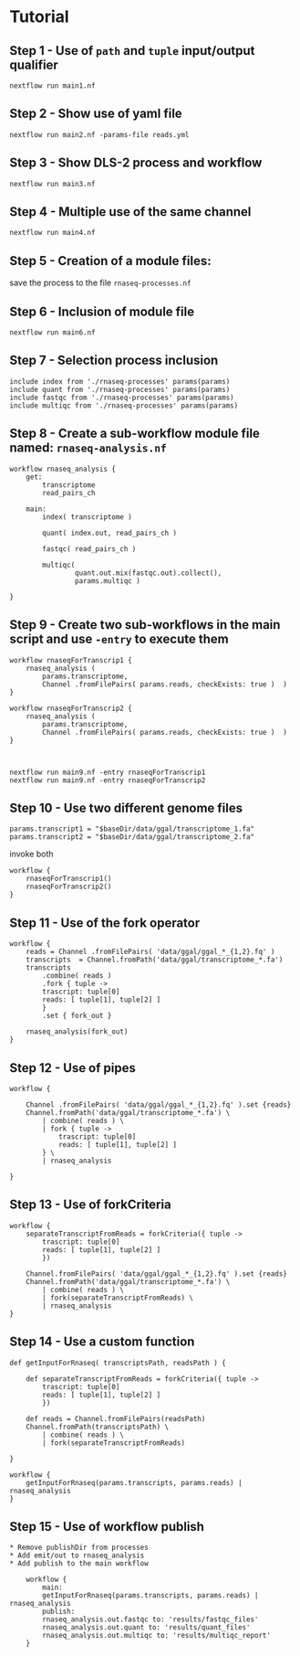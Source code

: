 # Tutorial 

## Step 1 - Use of `path` and `tuple` input/output qualifier 

    nextflow run main1.nf 

## Step 2 - Show use of yaml file 

    nextflow run main2.nf -params-file reads.yml

## Step 3 - Show DLS-2 process and workflow

    nextflow run main3.nf

## Step 4 - Multiple use of the same channel

    nextflow run main4.nf

## Step 5 - Creation of a module files: 

   save the process to the file `rnaseq-processes.nf` 

## Step 6 - Inclusion of module file 

    nextflow run main6.nf

## Step 7 - Selection process inclusion 

    include index from './rnaseq-processes' params(params)
    include quant from './rnaseq-processes' params(params)
    include fastqc from './rnaseq-processes' params(params)
    include multiqc from './rnaseq-processes' params(params)

## Step 8 - Create a sub-workflow module file named: `rnaseq-analysis.nf` 

    workflow rnaseq_analysis {
        get: 
            transcriptome
            read_pairs_ch

        main:
            index( transcriptome )
            
            quant( index.out, read_pairs_ch )
            
            fastqc( read_pairs_ch )
            
            multiqc( 
                    quant.out.mix(fastqc.out).collect(),  
                    params.multiqc )

    }

 
## Step 9 - Create two sub-workflows in the main script and use `-entry` to execute them 

    workflow rnaseqForTranscrip1 {
        rnaseq_analysis ( 
            params.transcriptome, 
            Channel .fromFilePairs( params.reads, checkExists: true )  )
    }

    workflow rnaseqForTranscrip2 {
        rnaseq_analysis ( 
            params.transcriptome, 
            Channel .fromFilePairs( params.reads, checkExists: true )  )
    }



    nextflow run main9.nf -entry rnaseqForTranscrip1
    nextflow run main9.nf -entry rnaseqForTranscrip2

## Step 10 - Use two different genome files 

    params.transcript1 = "$baseDir/data/ggal/transcriptome_1.fa"
    params.transcript2 = "$baseDir/data/ggal/transcriptome_2.fa"


invoke both 

    workflow {
        rnaseqForTranscrip1()
        rnaseqForTranscrip2()
    }

## Step 11 - Use of the fork operator


    workflow {
        reads = Channel .fromFilePairs( 'data/ggal/ggal_*_{1,2}.fq' ) 
        transcripts  = Channel.fromPath('data/ggal/transcriptome_*.fa')
        transcripts
            .combine( reads )
            .fork { tuple -> 
            trascript: tuple[0]
            reads: [ tuple[1], tuple[2] ]
            }
            .set { fork_out }
            
        rnaseq_analysis(fork_out)
    }

## Step 12 - Use of pipes 


    workflow {

        Channel .fromFilePairs( 'data/ggal/ggal_*_{1,2}.fq' ).set {reads} 
        Channel.fromPath('data/ggal/transcriptome_*.fa') \
            | combine( reads ) \
            | fork { tuple -> 
                trascript: tuple[0]
                reads: [ tuple[1], tuple[2] ]
            } \
            | rnaseq_analysis

    }


## Step 13 - Use of forkCriteria 

    workflow {
        separateTranscriptFromReads = forkCriteria({ tuple -> 
            trascript: tuple[0]
            reads: [ tuple[1], tuple[2] ]
            })

        Channel.fromFilePairs( 'data/ggal/ggal_*_{1,2}.fq' ).set {reads} 
        Channel.fromPath('data/ggal/transcriptome_*.fa') \
            | combine( reads ) \
            | fork(separateTranscriptFromReads) \
            | rnaseq_analysis
    }

## Step 14 - Use a custom function 

    def getInputForRnaseq( transcriptsPath, readsPath ) {

        def separateTranscriptFromReads = forkCriteria({ tuple -> 
            trascript: tuple[0]
            reads: [ tuple[1], tuple[2] ]
            })

        def reads = Channel.fromFilePairs(readsPath) 
        Channel.fromPath(transcriptsPath) \
            | combine( reads ) \
            | fork(separateTranscriptFromReads) 

    }

    workflow {
        getInputForRnaseq(params.transcripts, params.reads) | rnaseq_analysis
    }

## Step 15 - Use of workflow publish

    * Remove publishDir from processes 
    * Add emit/out to rnaseq_analysis
    * Add publish to the main workflow 

        workflow {
            main:
            getInputForRnaseq(params.transcripts, params.reads) | rnaseq_analysis
            publish:
            rnaseq_analysis.out.fastqc to: 'results/fastqc_files'
            rnaseq_analysis.out.quant to: 'results/quant_files'
            rnaseq_analysis.out.multiqc to: 'results/multiqc_report'
        }